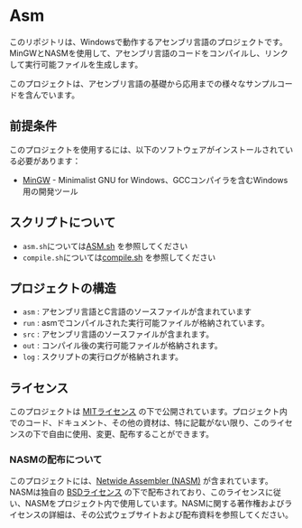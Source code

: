 # Asm 

このリポジトリは、Windowsで動作するアセンブリ言語のプロジェクトです。
MinGWとNASMを使用して、アセンブリ言語のコードをコンパイルし、リンクして実行可能ファイルを生成します。

このプロジェクトは、アセンブリ言語の基礎から応用までの様々なサンプルコードを含んでいます。

## 前提条件

このプロジェクトを使用するには、以下のソフトウェアがインストールされている必要があります：

- [MinGW](http://www.mingw.org) - Minimalist GNU for Windows、GCCコンパイラを含むWindows用の開発ツール

## スクリプトについて

+ `asm.sh`については[ASM.sh](doc/ASM.md) を参照してください
+ `compile.sh`については[compile.sh](doc/COMPILE.md) を参照してください

## プロジェクトの構造

- `asm` : アセンブリ言語とC言語のソースファイルが含まれています
- `run` : asmでコンパイルされた実行可能ファイルが格納されています。
- `src` : アセンブリ言語のソースファイルが含まれます。
- `out` : コンパイル後の実行可能ファイルが格納されます。
- `log` : スクリプトの実行ログが格納されます。

## ライセンス

このプロジェクトは [MITライセンス](LICENSE) の下で公開されています。プロジェクト内でのコード、ドキュメント、その他の資材は、特に記載がない限り、このライセンスの下で自由に使用、変更、配布することができます。

### NASMの配布について

このプロジェクトには、[Netwide Assembler (NASM)](https://www.nasm.us) が含まれています。NASMは独自の [BSDライセンス](nasm/LICENSE) の下で配布されており、このライセンスに従い、NASMをプロジェクト内で使用しています。NASMに関する著作権およびライセンスの詳細は、その公式ウェブサイトおよび配布資料を参照してください。
